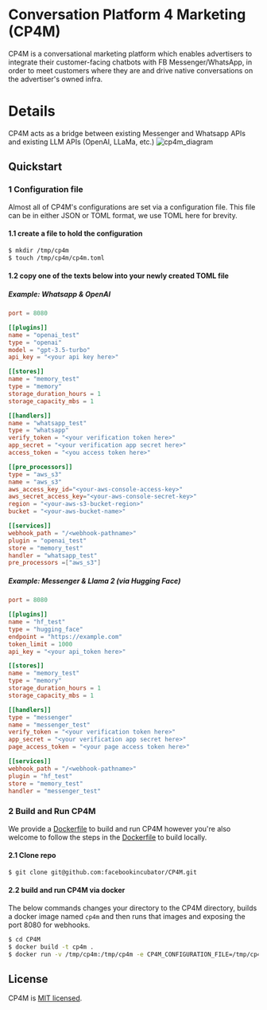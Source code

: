 # Conversation Platform 4 Marketing (CP4M)

CP4M is a conversational marketing platform which enables advertisers to integrate their customer-facing chatbots with
FB Messenger/WhatsApp, in order to meet customers where they are and drive native conversations on the advertiser's
owned infra.

# Details

CP4M acts as a bridge between existing Messenger and Whatsapp APIs and existing LLM APIs (OpenAI, LLaMa, etc.)
![cp4m_diagram](https://github.com/facebookincubator/CP4M/assets/6844618/601433ff-c77d-4d52-a6f8-4f3b0ff45aae)

## Quickstart

### 1 Configuration file

Almost all of CP4M's configurations are set via a configuration file. This file can be in either JSON or TOML format, we
use TOML here for brevity.

#### 1.1 create a file to hold the configuration

```bash
$ mkdir /tmp/cp4m
$ touch /tmp/cp4m/cp4m.toml
```

#### 1.2 copy one of the texts below into your newly created TOML file

##### Example: Whatsapp & OpenAI

```toml
port = 8080

[[plugins]]
name = "openai_test"
type = "openai"
model = "gpt-3.5-turbo"
api_key = "<your api key here>"

[[stores]]
name = "memory_test"
type = "memory"
storage_duration_hours = 1
storage_capacity_mbs = 1

[[handlers]]
name = "whatsapp_test"
type = "whatsapp"
verify_token = "<your verification token here>"
app_secret = "<your verification app secret here>"
access_token = "<you access token here>"

[[pre_processors]]
type = "aws_s3"
name = "aws_s3"
aws_access_key_id="<your-aws-console-access-key>"
aws_secret_access_key="<your-aws-console-secret-key>"
region = "<your-aws-s3-bucket-region>"
bucket = "<your-aws-bucket-name>"

[[services]]
webhook_path = "/<webhook-pathname>"
plugin = "openai_test"
store = "memory_test"
handler = "whatsapp_test"
pre_processors =["aws_s3"]
```

##### Example: Messenger & Llama 2 (via Hugging Face)

```toml
port = 8080

[[plugins]]
name = "hf_test"
type = "hugging_face"
endpoint = "https://example.com"
token_limit = 1000
api_key = "<your api_token here>"

[[stores]]
name = "memory_test"
type = "memory"
storage_duration_hours = 1
storage_capacity_mbs = 1

[[handlers]]
type = "messenger"
name = "messenger_test"
verify_token = "<your verification token here>"
app_secret = "<your verification app secret here>"
page_access_token = "<your page access token here>"

[[services]]
webhook_path = "/<webhook-pathname>"
plugin = "hf_test"
store = "memory_test"
handler = "messenger_test"
```

### 2 Build and Run CP4M

We provide a [Dockerfile](./Dockerfile) to build and run CP4M however you're also welcome to follow the steps in the
[Dockerfile](./Dockerfile) to build locally.

#### 2.1 Clone repo

```bash
$ git clone git@github.com:facebookincubator/CP4M.git
```

#### 2.2 build and run CP4M via docker

The below commands changes your directory to the CP4M directory, builds a docker image named `cp4m` and then runs that
images and exposing the port 8080 for webhooks.

```bash
$ cd CP4M
$ docker build -t cp4m .
$ docker run -v /tmp/cp4m:/tmp/cp4m -e CP4M_CONFIGURATION_FILE=/tmp/cp4m/cp4m.toml -p 8080:8080 cp4m
```

## License

CP4M is [MIT licensed](./LICENSE).
